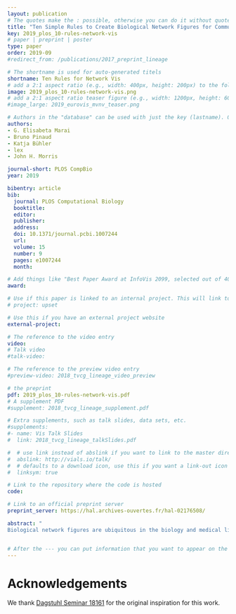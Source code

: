 ```yaml
---
layout: publication
# The quotes make the : possible, otherwise you can do it without quotes
title: "Ten Simple Rules to Create Biological Network Figures for Communication"
key: 2019_plos_10-rules-network-vis
# paper | preprint | poster
type: paper
order: 2019-09
#redirect_from: /publications/2017_preprint_lineage

# The shortname is used for auto-generated titels
shortname: Ten Rules for Network Vis
# add a 2:1 aspect ratio (e.g., width: 400px, height: 200px) to the folder /assets/images/papers/
image: 2019_plos_10-rules-network-vis.png
# add a 2:1 aspect ratio teaser figure (e.g., width: 1200px, height: 600px) to the folder /assets/images/papers/
#image_large: 2019_eurovis_mvnv_teaser.png

# Authors in the "database" can be used with just the key (lastname). Others can be written properly.
authors:
- G. Elisabeta Marai
- Bruno Pinaud
- Katja Bühler
- lex
- John H. Morris

journal-short: PLOS CompBio
year: 2019

bibentry: article
bib:
  journal: PLOS Computational Biology
  booktitle: 
  editor: 
  publisher: 
  address: 
  doi: 10.1371/journal.pcbi.1007244
  url: 
  volume: 15
  number: 9
  pages: e1007244 
  month: 

# Add things like "Best Paper Award at InfoVis 2099, selected out of 4000 submissions"
award:

# Use if this paper is linked to an internal project. This will link to the project site
# project: upset

# Use this if you have an external project website
external-project: 

# The reference to the video entry
video: 
# Talk video
#talk-video: 

# The reference to the preview video entry
#preview-video: 2018_tvcg_lineage_video_preview

# the preprint
pdf: 2019_plos_10-rules-network-vis.pdf
# A supplement PDF
#supplement: 2018_tvcg_lineage_supplement.pdf

# Extra supplements, such as talk slides, data sets, etc.
#supplements:
#- name: Vis Talk Slides
#  link: 2018_tvcg_lineage_talkSlides.pdf

#  # use link instead of abslink if you want to link to the master directory
#  abslink: http://vials.io/talk/
#  # defaults to a download icon, use this if you want a link-out icon
#  linksym: true

# Link to the repository where the code is hosted
code: 

# Link to an official preprint server
preprint_server: https://hal.archives-ouvertes.fr/hal-02176508/

abstract: "
Biological network figures are ubiquitous in the biology and medical literature. On the one hand, a good network figure can quickly provide information about the nature and degree of interactions between items, and enable inferences about the reason for those interactions. On the other hand, good network figures are difficult to create. In this paper, we outline 10 simple rules for creating biological network figures for communication, from choosing layouts, to applying color or other channels to show attributes, to the use of layering and separation. These rules are accompanied by illustrative examples. We also provide a concise set of references and additional resources for each rule."


# After the --- you can put information that you want to appear on the website using markdown formatting or HTML. A good example are acknowledgements, extra references, an erratum, etc.
---
```



# Acknowledgements

We thank <a href="http://www.dagstuhl.de/18161">Dagstuhl Seminar 18161</a> for the original inspiration for this work. 